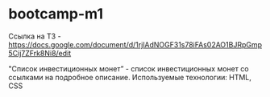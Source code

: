 # bootcamp-m1

Ссылка на ТЗ - https://docs.google.com/document/d/1rjlAdNOGF31s78iFAs02AO1BJRpGmp5Cij7ZFrk8Ni8/edit


"Список инвестиционных монет” - список инвестиционных монет со ссылками на подробное описание.
Используемые технологии: HTML, CSS
